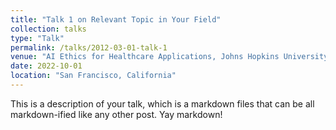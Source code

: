 ```yaml
---
title: "Talk 1 on Relevant Topic in Your Field"
collection: talks
type: "Talk"
permalink: /talks/2012-03-01-talk-1
venue: "AI Ethics for Healthcare Applications, Johns Hopkins University "
date: 2022-10-01
location: "San Francisco, California"
---
```


This is a description of your talk, which is a markdown files that can be all markdown-ified like any other post. Yay markdown!
